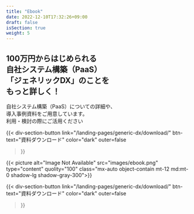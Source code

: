 ```yaml
---
title: "Ebook"
date: 2022-12-10T17:32:26+09:00
draft: false
isSection: true
weight: 5
---
```


<div class="py-10 lg:py-20 px-2 lg:px-0 lg:w-11/12 mx-auto flex flex-col md:flex-row gap-x-32 md:gap-x-16 relative z-10 text-white justify-center">

<div>

<h2 class="text-[24px] md:text-[32px] 3xl:text-[52px] font-bold mb-[60px]">
100万円からはじめられる<br class='hidden lg:block'>
自社システム構築（PaaS）<br class='hidden lg:block'>
「ジェネリックDX」のことを<br class='hidden lg:block'>
もっと詳しく！
</h2>

自社システム構築（PaaS）についての詳細や、  
導入事例資料をご用意しています。  
利用・検討の際にご活用ください

<div class="hidden md:block">

{{< div-section-button 
    link="/landing-pages/generic-dx/download/"
    btn-text="資料ダウンロード"
    color="dark"
    outer=false
>}}

</div>

</div>

<div class="w-full md:h-[502px] md:w-[335px] lg:w-[364px] 3xl:w-[502px] shrink-0">

{{< picture alt="Image Not Available" src="images/ebook.png" type="content" quolity="100" class="mx-auto object-contain mt-12 md:mt-0 shadow-lg shadow-gray-300">}}

</div>

<div class="md:hidden mt-10">

{{< div-section-button 
    link="/landing-pages/generic-dx/download/"
    btn-text="資料ダウンロード"
    color="dark"
    outer=false
>}}

</div>

</div>
